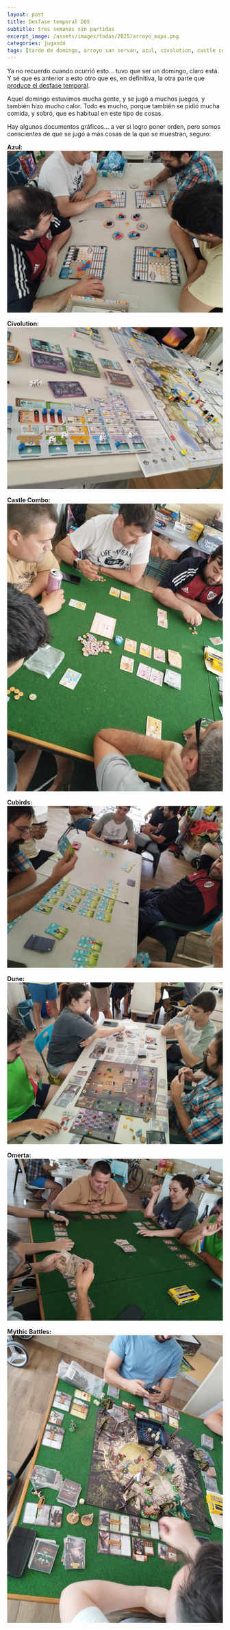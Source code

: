 ```yaml
---
layout: post
title: Desfase temporal DOS
subtitle: tres semanas sin partidas
excerpt_image: /assets/images/todas/2025/arroyo_mapa.png
categories: jugando
tags: [tarde de domingo, arroyo san servan, azul, civolution, castle combo, cubirds, dune imperium, omerta, mythic battles]
---
```


Ya no recuerdo cuando ocurrió esto... tuvo que ser un domingo, claro está. Y sé que es anterior a esto otro que es, en definitiva, la otra parte que [produce el desfase temporal](https://esportonludico.com/jugando/2025/06/20/desfase-temporal.html).

Aquel domingo estuvimos mucha gente, y se jugó a muchos juegos, y también hizo mucho calor. Todo es mucho, porque también se pidió mucha comida, y sobró, que es habitual en este tipo de cosas.

Hay algunos documentos gráficos... a ver si logro poner orden, pero somos conscientes de que se jugó a más cosas de la que se muestran, seguro:

<b>Azul:</b> ![banner](/assets/images/todas/2025/partida_azul_2025_06_arroyo.jpg)

<b>Civolution:</b> ![banner](/assets/images/todas/2025/partida_civolution_2025_06_arroyo.jpg)

<b>Castle Combo:</b> ![banner](/assets/images/todas/2025/partida_combocastle_2025_06_arroyo.jpg)

<b>Cubirds:</b> ![banner](/assets/images/todas/2025/partida_cubird_2025_06_arroyo.jpg)

<b>Dune:</b> ![banner](/assets/images/todas/2025/partida_dune_2025_06_arroyo.jpg)

<b>Omerta:</b> ![banner](/assets/images/todas/2025/partida_omerta_2025_06_arroyo.jpg)

<b>Mythic Battles:</b> ![banner](/assets/images/todas/2025/partida_mythicbattle_2025_06_arroyo.jpg)

